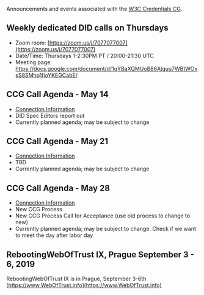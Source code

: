 Announcements and events associated with the [W3C Credentials CG](https://w3c-ccg.github.io).

## Weekly dedicated DID calls on Thursdays

- Zoom room: [https://zoom.us/j/7077077007](https://zoom.us/j/7077077007)
- Date/Time: Thursdays 1-2:30PM PT / 20:00-21:30 UTC
- Meeting page: https://docs.google.com/document/d/1qYBaXQMUoB86Alquu7WBtWOxsS8SMhp1fioYKEGCabE/

## CCG Call Agenda - May 14
- [Connection Information](https://w3c-ccg.github.io)
- DID Spec Editors report out
- Currently planned agenda; may be subject to change

## CCG Call Agenda - May 21
- [Connection Information](https://w3c-ccg.github.io)
- TBD
- Currently planned agenda; may be subject to change

## CCG Call Agenda - May 28
- [Connection Information](https://w3c-ccg.github.io)
- New CCG Process
- New CCG Process Call for Acceptance (use old process to change to new)
- Currently planned agenda; may be subject to change. Check if we want to meet the day after labor day

## RebootingWebOfTrust IX, Prague September 3 - 6, 2019

RebootingWebOfTrust IX is in Prague, September 3-6th [https://www.WebOfTrust.info](https://www.WebOfTrust.info)

